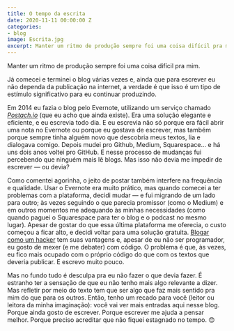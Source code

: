 ```yaml
---
title: O tempo da escrita
date: 2020-11-11 00:00:00 Z
categories:
- blog
image: Escrita.jpg
excerpt: Manter um ritmo de produção sempre foi uma coisa difícil pra mim.
---
```


Manter um ritmo de produção sempre foi uma coisa difícil pra mim. 

Já comecei e terminei o blog várias vezes e, ainda que para escrever eu não dependa da publicação na internet, a verdade é que isso é um tipo de estímulo significativo para eu continuar produzindo.

Em 2014 eu fazia o blog pelo Evernote, utilizando um serviço chamado *[Postach.io](https://postach.io/)* (que eu acho que ainda existe). Era uma solução elegante e eficiente, e eu escrevia todo dia. E eu escrevia não só porque era fácil abrir uma nota no Evernote ou porque eu gostava de escrever, mas também porque sempre tinha alguém novo que descobria meus textos, lia e dialogava comigo. Depois mudei pro Github, Medium, Squarespace... e há uns dois anos voltei pro GitHub. E nesse processo de mudanças fui percebendo que ninguém mais lê blogs. Mas isso não devia me impedir de escrever — ou devia?

Como comentei agorinha, o jeito de postar também interfere na frequência e qualidade. Usar o Evernote era muito prático, mas quando comecei a ter problemas com a plataforma, decidi mudar — e fui migrando de um lado para outro; às vezes seguindo o que parecia promissor (como o Medium) e em outros momentos me adequando às minhas necessidades (como quando paguei o Squarespace para ter o blog e o podcast no mesmo lugar). Apesar de gostar do que essa última plataforma me oferecia, o custo começou a ficar alto, e decidi voltar para uma solução gratuita. [Blogar como um hacker](https://tom.preston-werner.com/2008/11/17/blogging-like-a-hacker.html) tem suas vantagens e, apesar de eu não ser programador, eu gosto de mexer (e me debater) com código. O problema é que, às vezes, eu fico mais ocupado com o próprio código do que com os textos que deveria publicar. E escrevo muito pouco. 

Mas no fundo tudo é desculpa pra eu não fazer o que devia fazer. É estranho ter a sensação de que eu não tenho mais algo relevante a dizer. Mas refletir por meio do texto tem que ser algo que faz mais sentido pra mim do que para os outros. Então, tenho um recado para você (leitor ou leitora da minha imaginação): você vai ver mais entradas aqui nesse blog. Porque ainda gosto de escrever. Porque escrever me ajuda a pensar melhor. Porque preciso acreditar que não fiquei estagnado no tempo. 😊
